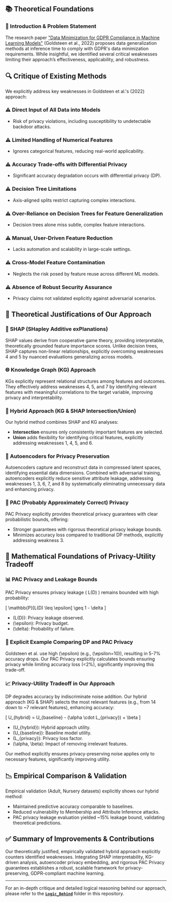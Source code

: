 ## 📚 Theoretical Foundations

### 📌 Introduction & Problem Statement

The research paper ["Data Minimization for GDPR Compliance in Machine Learning Models"](https://doi.org/10.1016/j.cose.2022.102808) (Goldsteen et al., 2022) proposes data generalization methods at inference time to comply with GDPR's data minimization requirements. While insightful, we identified several critical weaknesses limiting their approach’s effectiveness, applicability, and robustness.

## 🔍 Critique of Existing Methods

We explicitly address key weaknesses in Goldsteen et al.'s (2022) approach:

### ⚠️ Direct Input of All Data into Models
- Risk of privacy violations, including susceptibility to undetectable backdoor attacks.

### ⚠️ Limited Handling of Numerical Features
- Ignores categorical features, reducing real-world applicability.

### ⚠️ Accuracy Trade-offs with Differential Privacy
- Significant accuracy degradation occurs with differential privacy (DP).

### ⚠️ Decision Tree Limitations
- Axis-aligned splits restrict capturing complex interactions.

### ⚠️ Over-Reliance on Decision Trees for Feature Generalization
- Decision trees alone miss subtle, complex feature interactions.

### ⚠️ Manual, User-Driven Feature Reduction
- Lacks automation and scalability in large-scale settings.

### ⚠️ Cross-Model Feature Contamination
- Neglects the risk posed by feature reuse across different ML models.

### ⚠️ Absence of Robust Security Assurance
- Privacy claims not validated explicitly against adversarial scenarios.

## 🎯 Theoretical Justifications of Our Approach

### 📖 SHAP (SHapley Additive exPlanations)
SHAP values derive from cooperative game theory, providing interpretable, theoretically grounded feature importance scores. Unlike decision trees, SHAP captures non-linear relationships, explicitly overcoming weaknesses 4 and 5 by nuanced evaluations generalizing across models.

### 🌐 Knowledge Graph (KG) Approach
KGs explicitly represent relational structures among features and outcomes. They effectively address weaknesses 4, 5, and 7 by identifying relevant features with meaningful correlations to the target variable, improving privacy and interpretability.

### 🔄 Hybrid Approach (KG & SHAP Intersection/Union)
Our hybrid method combines SHAP and KG analyses:

- **Intersection** ensures only consistently important features are selected.
- **Union** adds flexibility for identifying critical features, explicitly addressing weaknesses 1, 4, 5, and 6.

### 🧩 Autoencoders for Privacy Preservation
Autoencoders capture and reconstruct data in compressed latent spaces, identifying essential data dimensions. Combined with adversarial training, autoencoders explicitly reduce sensitive attribute leakage, addressing weaknesses 1, 3, 6, 7, and 8 by systematically eliminating unnecessary data and enhancing privacy.

### 🔐 PAC (Probably Approximately Correct) Privacy
PAC Privacy explicitly provides theoretical privacy guarantees with clear probabilistic bounds, offering:

- Stronger guarantees with rigorous theoretical privacy leakage bounds.
- Minimizes accuracy loss compared to traditional DP methods, explicitly addressing weakness 3.

## 🧮 Mathematical Foundations of Privacy-Utility Tradeoff

### 📊 PAC Privacy and Leakage Bounds
PAC Privacy ensures privacy leakage \( L(D) \) remains bounded with high probability:

\[
\mathbb{P}[L(D) \leq \epsilon] \geq 1 - \delta
\]

- \(L(D)\): Privacy leakage observed.
- \(\epsilon\): Privacy budget.
- \(\delta\): Probability of failure.

### 🔖 Explicit Example Comparing DP and PAC Privacy
Goldsteen et al. use high \(\epsilon\) (e.g., \(\epsilon=10\)), resulting in 5-7% accuracy drops. Our PAC Privacy explicitly calculates bounds ensuring privacy while limiting accuracy loss (<2%), significantly improving this trade-off.

### 📈 Privacy-Utility Tradeoff in Our Approach
DP degrades accuracy by indiscriminate noise addition. Our hybrid approach (KG & SHAP) selects the most relevant features (e.g., from 14 down to ~7 relevant features), enhancing accuracy:

\[
U_{hybrid} = U_{baseline} - (\alpha \cdot L_{privacy}) + \beta
\]

- \(U_{hybrid}\): Hybrid approach utility.
- \(U_{baseline}\): Baseline model utility.
- \(L_{privacy}\): Privacy loss factor.
- \(\alpha, \beta\): Impact of removing irrelevant features.

Our method explicitly ensures privacy-preserving noise applies only to necessary features, significantly improving utility.

## 📉 Empirical Comparison & Validation

Empirical validation (Adult, Nursery datasets) explicitly shows our hybrid method:

- Maintained predictive accuracy comparable to baselines.
- Reduced vulnerability to Membership and Attribute Inference attacks.
- PAC privacy leakage evaluation yielded ~15% leakage bound, validating theoretical predictions.

## ✅ Summary of Improvements & Contributions

Our theoretically justified, empirically validated hybrid approach explicitly counters identified weaknesses. Integrating SHAP interpretability, KG-driven analysis, autoencoder privacy embedding, and rigorous PAC Privacy guarantees establishes a robust, scalable framework for privacy-preserving, GDPR-compliant machine learning.

---

For an in-depth critique and detailed logical reasoning behind our approach, please refer to the **[`Logic_Behind`](./Logic_Behind)** folder in this repository.

